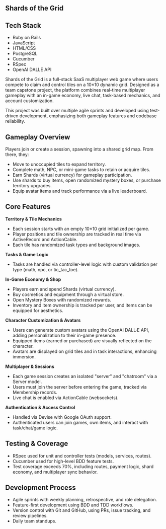 
## Shards of the Grid 

## Tech Stack 
- Ruby on Rails
- JavaScript
- HTML/CSS
- PostgreSQL
- Cucumber
- RSpec
- OpenAI DALLE API 

Shards of the Grid is a full-stack SaaS multiplayer web game where users compete to claim and control tiles on a 10×10 dynamic grid. Designed as a team capstone project, the platform combines real-time multiplayer gameplay with an in-game economy, live chat, task-based mechanics, and account customization.

This project was built over multiple agile sprints and developed using test-driven development, emphasizing both gameplay features and codebase reliability.

## Gameplay Overview
Players join or create a session, spawning into a shared grid map. From there, they:
- Move to unoccupied tiles to expand territory.
- Complete math, NPC, or mini-game tasks to retain or acquire tiles.
- Earn Shards (virtual currency) for gameplay participation.
- Use shards to buy items, open randomized mystery boxes, or purchase territory upgrades.
- Equip avatar items and track performance via a live leaderboard.

## Core Features
**Territory & Tile Mechanics**
- Each session starts with an empty 10×10 grid initialized per game.
- Player positions and tile ownership are tracked in real time via ActiveRecord and ActionCable.
- Each tile has randomized task types and background images.

**Tasks & Game Logic**
- Tasks are handled via controller-level logic with custom validation per type (math, npc, or tic_tac_toe).

**In-Game Economy & Shop**
- Players earn and spend Shards (virtual currency).
- Buy cosmetics and equipment through a virtual store.
- Open Mystery Boxes with randomized rewards.
- Inventory and item ownership is tracked per user, and items can be equipped for aesthetics.

**Character Customization & Avatars**
- Users can generate custom avatars using the OpenAI DALL·E API, adding personalization to their in-game presence.
- Equipped items (earned or purchased) are visually reflected on the character.
- Avatars are displayed on grid tiles and in task interactions, enhancing immersion.

**Multiplayer & Sessions**
- Each game session creates an isolated "server" and "chatroom" via a Server model.
- Users must join the server before entering the game, tracked via Membership records.
- Live chat is enabled via ActionCable (websockets).

**Authentication & Access Control**
- Handled via Devise with Google OAuth support.
- Authenticated users can join games, own items, and interact with task/chat/game logic.

## Testing & Coverage 
- RSpec used for unit and controller tests (models, services, routes).
- Cucumber used for high-level BDD feature tests.
- Test coverage exceeds 70%, including routes, payment logic, shard economy, and multiplayer sync behavior.

## Development Process 
- Agile sprints with weekly planning, retrospective, and role delegation.
- Feature-first development using BDD and TDD workflows.
- Version control with Git and GitHub, using PRs, issue tracking, and review pipelines.
- Daily team standups.

